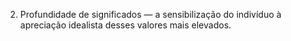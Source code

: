 ﻿2. Profundidade de significados — a sensibilização do indivíduo à apreciação idealista desses valores mais elevados.